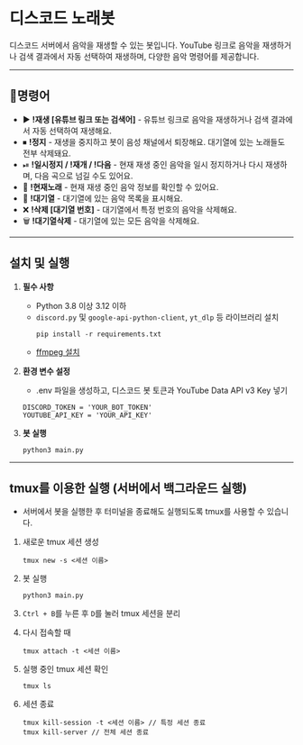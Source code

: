 # 디스코드 노래봇

디스코드 서버에서 음악을 재생할 수 있는 봇입니다. YouTube 링크로 음악을 재생하거나 검색 결과에서 자동 선택하여 재생하며, 다양한 음악 명령어를 제공합니다.

---

## 📝명령어
- ▶️ **!재생 [유튜브 링크 또는 검색어]** - 유튜브 링크로 음악을 재생하거나 검색 결과에서 자동 선택하여 재생해요.
- ⏹ **!정지** - 재생을 중지하고 봇이 음성 채널에서 퇴장해요. 대기열에 있는 노래들도 전부 삭제돼요.
- ⏯ **!일시정지 / !재개 / !다음** - 현재 재생 중인 음악을 일시 정지하거나 다시 재생하며, 다음 곡으로 넘길 수도 있어요.
- 🎵 **!현재노래** - 현재 재생 중인 음악 정보를 확인할 수 있어요.
- 📜 **!대기열** - 대기열에 있는 음악 목록을 표시해요.
- ❌ **!삭제 [대기열 번호]** - 대기열에서 특정 번호의 음악을 삭제해요.
- 🗑️ **!대기열삭제** - 대기열에 있는 모든 음악을 삭제해요.

---

## 설치 및 실행

1. **필수 사항**  
   - Python 3.8 이상 3.12 이하
   - `discord.py` 및 `google-api-python-client`, `yt_dlp` 등 라이브러리 설치
     ```
     pip install -r requirements.txt
     ```
   - [ffmpeg 설치](https://ffmpeg.org/download.html)

2. **환경 변수 설정**
   - .env 파일을 생성하고, 디스코드 봇 토큰과 YouTube Data API v3 Key 넣기
   ```
   DISCORD_TOKEN = 'YOUR_BOT_TOKEN'
   YOUTUBE_API_KEY = 'YOUR_API_KEY'
   ```

3. **봇 실행**
   ```
   python3 main.py
   ```

---

## tmux를 이용한 실행 (서버에서 백그라운드 실행)
- 서버에서 봇을 실행한 후 터미널을 종료해도 실행되도록 tmux를 사용할 수 있습니다.

1. 새로운 tmux 세션 생성
   ```
   tmux new -s <세션 이름>
   ```

2. 봇 실행
   ```
   python3 main.py
   ```

3. `Ctrl + B`를 누른 후 `D`를 눌러 tmux 세션을 분리

4. 다시 접속할 때
   ```
   tmux attach -t <세션 이름>
   ```

5. 실행 중인 tmux 세션 확인
   ```
   tmux ls
   ```

6. 세션 종료
   ```
   tmux kill-session -t <세션 이름> // 특정 세션 종료
   tmux kill-server // 전체 세션 종료
   ```
